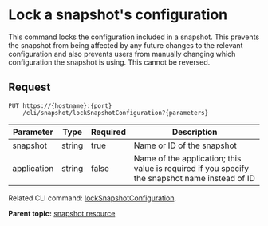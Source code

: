 # Lock a snapshot's configuration

This command locks the configuration included in a snapshot. This prevents the snapshot from being affected by any future changes to the relevant configuration and also prevents users from manually changing which configuration the snapshot is using. This cannot be reversed.

## Request

```
PUT https://{hostname}:{port}
    /cli/snapshot/lockSnapshotConfiguration?{parameters}

```

|Parameter|Type|Required|Description|
|---------|----|--------|-----------|
|snapshot|string|true|Name or ID of the snapshot|
|application|string|false|Name of the application; this value is required if you specify the snapshot name instead of ID|

Related CLI command: [lockSnapshotConfiguration](udclient_locksnapshotconfiguration.md).

**Parent topic:** [snapshot resource](../../com.udeploy.api.doc/topics/rest_cli_snapshot.md)

